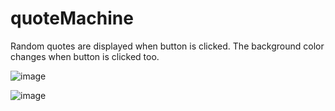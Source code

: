 # quoteMachine
Random quotes are displayed when button is clicked. 
The background color changes when button is clicked too.


![image](https://user-images.githubusercontent.com/48888775/118549466-8225f580-b729-11eb-813a-db5baf2986e9.png)

![image](https://user-images.githubusercontent.com/48888775/118550931-4e4bcf80-b72b-11eb-8290-af003ba53168.png)





